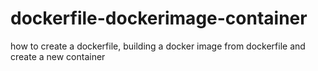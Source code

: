 # dockerfile-dockerimage-container
how to create a dockerfile, building a docker image from dockerfile and create a new container 
